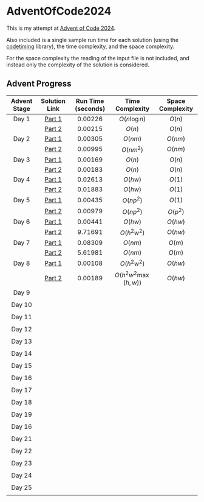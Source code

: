 # AdventOfCode2024

This is my attempt at [Advent of Code 2024](https://adventofcode.com/2024/about).

Also included is a single sample run time for each solution (using the [codetiming](https://github.com/realpython/codetiming) library), the time complexity, and the space complexity.

For the space complexity the reading of the input file is not included, and instead only the complexity of the solution is considered.

## Advent Progress

| Advent Stage |                                      Solution Link                                      | Run Time (seconds) |   Time Complexity    | Space Complexity |
|:------------:|:---------------------------------------------------------------------------------------:|:------------------:|:--------------------:|:----------------:|
|    Day 1     | [Part 1](https://github.com/DavidAHazra/AdventOfCode2024/blob/master/A-day-1/part-1.py) |      0.00226       |     $O(n\log n)$     |      $O(n)$      |
|              | [Part 2](https://github.com/DavidAHazra/AdventOfCode2024/blob/master/A-day-1/part-2.py) |      0.00215       |        $O(n)$        |      $O(n)$      |
|    Day 2     | [Part 1](https://github.com/DavidAHazra/AdventOfCode2024/blob/master/B-day-2/part-1.py) |      0.00305       |       $O(nm)$        |     $O(nm)$      |
|              | [Part 2](https://github.com/DavidAHazra/AdventOfCode2024/blob/master/B-day-2/part-2.py) |      0.00995       |      $O(nm^2)$       |     $O(nm)$      |
|    Day 3     | [Part 1](https://github.com/DavidAHazra/AdventOfCode2024/blob/master/C-day-3/part-1.py) |      0.00169       |        $O(n)$        |      $O(n)$      |
|              | [Part 2](https://github.com/DavidAHazra/AdventOfCode2024/blob/master/C-day-3/part-2.py) |      0.00183       |        $O(n)$        |      $O(n)$      |
|    Day 4     | [Part 1](https://github.com/DavidAHazra/AdventOfCode2024/blob/master/D-day-4/part-1.py) |      0.02613       |       $O(hw)$        |      $O(1)$      |
|              | [Part 2](https://github.com/DavidAHazra/AdventOfCode2024/blob/master/D-day-4/part-2.py) |      0.01883       |       $O(hw)$        |      $O(1)$      |
|    Day 5     | [Part 1](https://github.com/DavidAHazra/AdventOfCode2024/blob/master/E-day-5/part-1.py) |      0.00435       |      $O(np^2)$       |      $O(1)$      |
|              | [Part 2](https://github.com/DavidAHazra/AdventOfCode2024/blob/master/E-day-5/part-2.py) |      0.00979       |      $O(np^2)$       |     $O(p^2)$     |
|    Day 6     | [Part 1](https://github.com/DavidAHazra/AdventOfCode2024/blob/master/F-day-6/part-1.py) |      0.00441       |       $O(hw)$        |     $O(hw)$      |
|              | [Part 2](https://github.com/DavidAHazra/AdventOfCode2024/blob/master/F-day-6/part-2.py) |      9.71691       |     $O(h^2w^2)$      |     $O(hw)$      |
|    Day 7     | [Part 1](https://github.com/DavidAHazra/AdventOfCode2024/blob/master/G-day-7/part-1.py) |      0.08309       |       $O(nm)$        |      $O(m)$      |
|              | [Part 2](https://github.com/DavidAHazra/AdventOfCode2024/blob/master/G-day-7/part-2.py) |      5.61981       |       $O(nm)$        |      $O(m)$      |
|    Day 8     | [Part 1](https://github.com/DavidAHazra/AdventOfCode2024/blob/master/H-day-8/part-1.py) |      0.00108       |     $O(h^2w^2)$      |     $O(hw)$      |
|              | [Part 2](https://github.com/DavidAHazra/AdventOfCode2024/blob/master/H-day-8/part-2.py) |      0.00189       | $O(h^2w^2\max(h,w))$ |     $O(hw)$      |
|    Day 9     |                                                                                         |                    |                      |                  |
|              |                                                                                         |                    |                      |                  |
|    Day 10    |                                                                                         |                    |                      |                  |
|              |                                                                                         |                    |                      |                  |
|    Day 11    |                                                                                         |                    |                      |                  |
|              |                                                                                         |                    |                      |                  |
|    Day 12    |                                                                                         |                    |                      |                  |
|              |                                                                                         |                    |                      |                  |
|    Day 13    |                                                                                         |                    |                      |                  |
|              |                                                                                         |                    |                      |                  |
|    Day 14    |                                                                                         |                    |                      |                  |
|              |                                                                                         |                    |                      |                  |
|    Day 15    |                                                                                         |                    |                      |                  |
|              |                                                                                         |                    |                      |                  |
|    Day 16    |                                                                                         |                    |                      |                  |
|              |                                                                                         |                    |                      |                  |
|    Day 17    |                                                                                         |                    |                      |                  |
|              |                                                                                         |                    |                      |                  |
|    Day 18    |                                                                                         |                    |                      |                  |
|              |                                                                                         |                    |                      |                  |
|    Day 19    |                                                                                         |                    |                      |                  |
|              |                                                                                         |                    |                      |                  |
|    Day 16    |                                                                                         |                    |                      |                  |
|              |                                                                                         |                    |                      |                  |
|    Day 21    |                                                                                         |                    |                      |                  |
|              |                                                                                         |                    |                      |                  |
|    Day 22    |                                                                                         |                    |                      |                  |
|              |                                                                                         |                    |                      |                  |
|    Day 23    |                                                                                         |                    |                      |                  |
|              |                                                                                         |                    |                      |                  |
|    Day 24    |                                                                                         |                    |                      |                  |
|              |                                                                                         |                    |                      |                  |
|    Day 25    |                                                                                         |                    |                      |                  |
|              |                                                                                         |                    |                      |                  |
